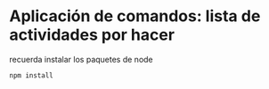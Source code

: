 # Aplicación de comandos: lista de actividades por hacer
recuerda instalar los paquetes de node
```
npm install
```